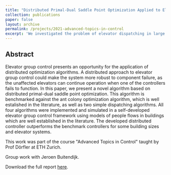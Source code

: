 ```yaml
---
title: "Distributed Primal-Dual Saddle Point Optimization Applied to Elevator Group Control Systems"
collection: publications
paper: false
layout: archive
permalink: /projects/2021-advanced-topics-in-control
excerpt: 'We investigated the problem of elevator dispatching in large buildings by comparing different existing approaches to a custom distributed primal-dual saddle point optimization algorithm.'
---
```


Abstract
-------

Elevator group control presents an opportunity for the application of distributed optimization algorithms. A distributed approach to elevator group control could make the system more robust to component failure, as the unaffected elevators can continue operation when one of the controllers fails to function. In this paper, we present a novel algorithm based on distributed primal-dual saddle point optimization. This algorithm is benchmarked against the ant colony optimization algorithm, which is well estalished in the literature, as well as two simple dispatching algorithms. All four algorithms were implemented and simulated in a self-developed elevator group control framework using models of people flows in buildings which are well established in the literature. The developed distributed controller outperforms the benchmark controllers for some building sizes and elevator systems.

This work was part of the course "Advanced Topics in Control" taught by Prof Dörfler at ETH Zurich.

Group work with Jeroen Buitendijk.

Download the full report <a href="/files/2021-advanced-topics-in-control/Distributed Primal-Dual Saddle Point Optimization Applied to Elevator Group Control Systems.pdf" target="_blank" rel="noopener noreferrer">here</a>.
